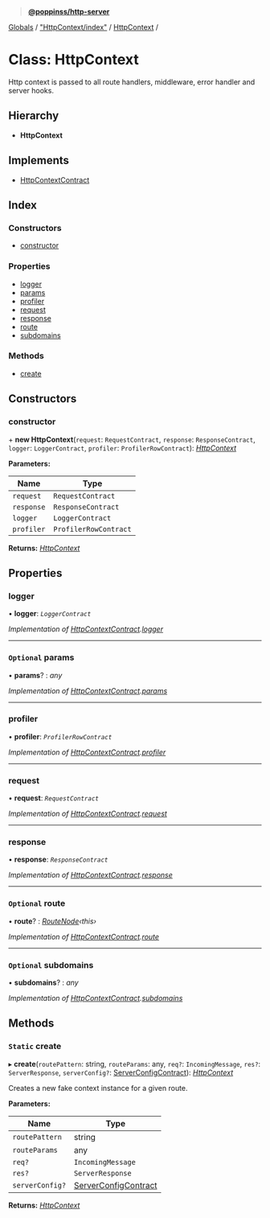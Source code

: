 > **[@poppinss/http-server](../README.md)**

[Globals](../README.md) / ["HttpContext/index"](../modules/_httpcontext_index_.md) / [HttpContext](_httpcontext_index_.httpcontext.md) /

# Class: HttpContext

Http context is passed to all route handlers, middleware,
error handler and server hooks.

## Hierarchy

* **HttpContext**

## Implements

* [HttpContextContract](../interfaces/_contracts_.httpcontextcontract.md)

## Index

### Constructors

* [constructor](_httpcontext_index_.httpcontext.md#constructor)

### Properties

* [logger](_httpcontext_index_.httpcontext.md#logger)
* [params](_httpcontext_index_.httpcontext.md#optional-params)
* [profiler](_httpcontext_index_.httpcontext.md#profiler)
* [request](_httpcontext_index_.httpcontext.md#request)
* [response](_httpcontext_index_.httpcontext.md#response)
* [route](_httpcontext_index_.httpcontext.md#optional-route)
* [subdomains](_httpcontext_index_.httpcontext.md#optional-subdomains)

### Methods

* [create](_httpcontext_index_.httpcontext.md#static-create)

## Constructors

###  constructor

\+ **new HttpContext**(`request`: `RequestContract`, `response`: `ResponseContract`, `logger`: `LoggerContract`, `profiler`: `ProfilerRowContract`): *[HttpContext](_httpcontext_index_.httpcontext.md)*

**Parameters:**

Name | Type |
------ | ------ |
`request` | `RequestContract` |
`response` | `ResponseContract` |
`logger` | `LoggerContract` |
`profiler` | `ProfilerRowContract` |

**Returns:** *[HttpContext](_httpcontext_index_.httpcontext.md)*

## Properties

###  logger

• **logger**: *`LoggerContract`*

*Implementation of [HttpContextContract](../interfaces/_contracts_.httpcontextcontract.md).[logger](../interfaces/_contracts_.httpcontextcontract.md#logger)*

___

### `Optional` params

• **params**? : *any*

*Implementation of [HttpContextContract](../interfaces/_contracts_.httpcontextcontract.md).[params](../interfaces/_contracts_.httpcontextcontract.md#optional-params)*

___

###  profiler

• **profiler**: *`ProfilerRowContract`*

*Implementation of [HttpContextContract](../interfaces/_contracts_.httpcontextcontract.md).[profiler](../interfaces/_contracts_.httpcontextcontract.md#profiler)*

___

###  request

• **request**: *`RequestContract`*

*Implementation of [HttpContextContract](../interfaces/_contracts_.httpcontextcontract.md).[request](../interfaces/_contracts_.httpcontextcontract.md#request)*

___

###  response

• **response**: *`ResponseContract`*

*Implementation of [HttpContextContract](../interfaces/_contracts_.httpcontextcontract.md).[response](../interfaces/_contracts_.httpcontextcontract.md#response)*

___

### `Optional` route

• **route**? : *[RouteNode](../modules/_contracts_.md#routenode)‹*this*›*

*Implementation of [HttpContextContract](../interfaces/_contracts_.httpcontextcontract.md).[route](../interfaces/_contracts_.httpcontextcontract.md#optional-route)*

___

### `Optional` subdomains

• **subdomains**? : *any*

*Implementation of [HttpContextContract](../interfaces/_contracts_.httpcontextcontract.md).[subdomains](../interfaces/_contracts_.httpcontextcontract.md#optional-subdomains)*

## Methods

### `Static` create

▸ **create**(`routePattern`: string, `routeParams`: any, `req?`: `IncomingMessage`, `res?`: `ServerResponse`, `serverConfig?`: [ServerConfigContract](../modules/_contracts_.md#serverconfigcontract)): *[HttpContext](_httpcontext_index_.httpcontext.md)*

Creates a new fake context instance for a given route.

**Parameters:**

Name | Type |
------ | ------ |
`routePattern` | string |
`routeParams` | any |
`req?` | `IncomingMessage` |
`res?` | `ServerResponse` |
`serverConfig?` | [ServerConfigContract](../modules/_contracts_.md#serverconfigcontract) |

**Returns:** *[HttpContext](_httpcontext_index_.httpcontext.md)*